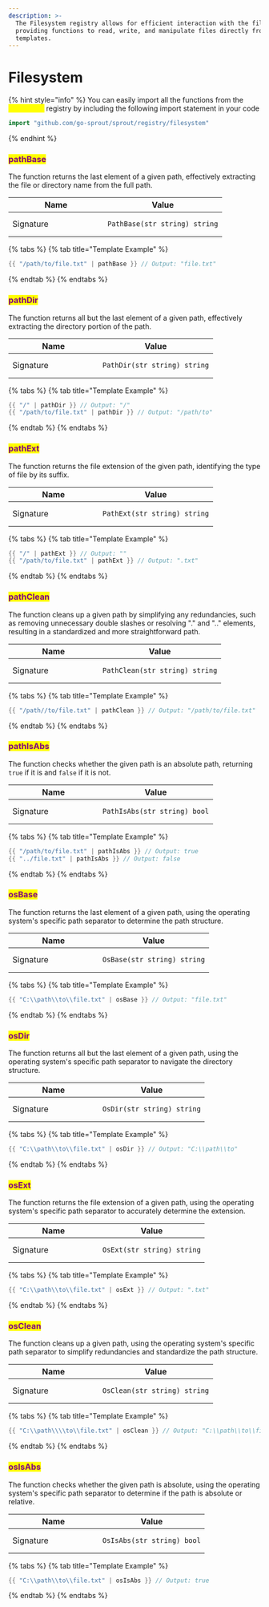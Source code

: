 ```yaml
---
description: >-
  The Filesystem registry allows for efficient interaction with the file system,
  providing functions to read, write, and manipulate files directly from your
  templates.
---
```


# Filesystem

{% hint style="info" %}
You can easily import all the functions from the <mark style="color:yellow;">`filesystem`</mark> registry by including the following import statement in your code

```go
import "github.com/go-sprout/sprout/registry/filesystem"
```
{% endhint %}

### <mark style="color:purple;">pathBase</mark>

The function returns the last element of a given path, effectively extracting the file or directory name from the full path.

<table data-header-hidden><thead><tr><th width="174">Name</th><th>Value</th></tr></thead><tbody><tr><td>Signature</td><td><pre class="language-go"><code class="lang-go">PathBase(str string) string
</code></pre></td></tr></tbody></table>

{% tabs %}
{% tab title="Template Example" %}
```go
{{ "/path/to/file.txt" | pathBase }} // Output: "file.txt"
```
{% endtab %}
{% endtabs %}

### <mark style="color:purple;">pathDir</mark>

The function returns all but the last element of a given path, effectively extracting the directory portion of the path.

<table data-header-hidden><thead><tr><th width="164">Name</th><th>Value</th></tr></thead><tbody><tr><td>Signature</td><td><pre class="language-go"><code class="lang-go">PathDir(str string) string
</code></pre></td></tr></tbody></table>

{% tabs %}
{% tab title="Template Example" %}
```go
{{ "/" | pathDir }} // Output: "/"
{{ "/path/to/file.txt" | pathDir }} // Output: "/path/to"
```
{% endtab %}
{% endtabs %}

### <mark style="color:purple;">pathExt</mark>

The function returns the file extension of the given path, identifying the type of file by its suffix.

<table data-header-hidden><thead><tr><th width="164">Name</th><th>Value</th></tr></thead><tbody><tr><td>Signature</td><td><pre class="language-go"><code class="lang-go">PathExt(str string) string
</code></pre></td></tr></tbody></table>

{% tabs %}
{% tab title="Template Example" %}
```go
{{ "/" | pathExt }} // Output: ""
{{ "/path/to/file.txt" | pathExt }} // Output: ".txt"
```
{% endtab %}
{% endtabs %}

### <mark style="color:purple;">pathClean</mark>

The function cleans up a given path by simplifying any redundancies, such as removing unnecessary double slashes or resolving "." and ".." elements, resulting in a standardized and more straightforward path.

<table data-header-hidden><thead><tr><th width="164">Name</th><th>Value</th></tr></thead><tbody><tr><td>Signature</td><td><pre class="language-go"><code class="lang-go">PathClean(str string) string
</code></pre></td></tr></tbody></table>

{% tabs %}
{% tab title="Template Example" %}
```go
{{ "/path//to/file.txt" | pathClean }} // Output: "/path/to/file.txt"
```
{% endtab %}
{% endtabs %}

### <mark style="color:purple;">pathIsAbs</mark>

The function checks whether the given path is an absolute path, returning `true` if it is and `false` if it is not.

<table data-header-hidden><thead><tr><th width="164">Name</th><th>Value</th></tr></thead><tbody><tr><td>Signature</td><td><pre class="language-go"><code class="lang-go">PathIsAbs(str string) bool
</code></pre></td></tr></tbody></table>

{% tabs %}
{% tab title="Template Example" %}
```go
{{ "/path/to/file.txt" | pathIsAbs }} // Output: true
{{ "../file.txt" | pathIsAbs }} // Output: false
```
{% endtab %}
{% endtabs %}

### <mark style="color:purple;">osBase</mark>

The function returns the last element of a given path, using the operating system's specific path separator to determine the path structure.

<table data-header-hidden><thead><tr><th width="164">Name</th><th>Value</th></tr></thead><tbody><tr><td>Signature</td><td><pre class="language-go"><code class="lang-go">OsBase(str string) string
</code></pre></td></tr></tbody></table>

{% tabs %}
{% tab title="Template Example" %}
```go
{{ "C:\\path\\to\\file.txt" | osBase }} // Output: "file.txt"
```
{% endtab %}
{% endtabs %}

### <mark style="color:purple;">osDir</mark>

The function returns all but the last element of a given path, using the operating system's specific path separator to navigate the directory structure.

<table data-header-hidden><thead><tr><th width="164">Name</th><th>Value</th></tr></thead><tbody><tr><td>Signature</td><td><pre class="language-go"><code class="lang-go">OsDir(str string) string
</code></pre></td></tr></tbody></table>

{% tabs %}
{% tab title="Template Example" %}
```go
{{ "C:\\path\\to\\file.txt" | osDir }} // Output: "C:\\path\\to"
```
{% endtab %}
{% endtabs %}

### <mark style="color:purple;">osExt</mark>

The function returns the file extension of a given path, using the operating system's specific path separator to accurately determine the extension.

<table data-header-hidden><thead><tr><th width="164">Name</th><th>Value</th></tr></thead><tbody><tr><td>Signature</td><td><pre class="language-go"><code class="lang-go">OsExt(str string) string
</code></pre></td></tr></tbody></table>

{% tabs %}
{% tab title="Template Example" %}
```go
{{ "C:\\path\\to\\file.txt" | osExt }} // Output: ".txt"
```
{% endtab %}
{% endtabs %}

### <mark style="color:purple;">osClean</mark>

The function cleans up a given path, using the operating system's specific path separator to simplify redundancies and standardize the path structure.

<table data-header-hidden><thead><tr><th width="164">Name</th><th>Value</th></tr></thead><tbody><tr><td>Signature</td><td><pre class="language-go"><code class="lang-go">OsClean(str string) string
</code></pre></td></tr></tbody></table>

{% tabs %}
{% tab title="Template Example" %}
```go
{{ "C:\\path\\\\to\\file.txt" | osClean }} // Output: "C:\\path\\to\\file.txt"
```
{% endtab %}
{% endtabs %}

### <mark style="color:purple;">osIsAbs</mark>

The function checks whether the given path is absolute, using the operating system's specific path separator to determine if the path is absolute or relative.

<table data-header-hidden><thead><tr><th width="164">Name</th><th>Value</th></tr></thead><tbody><tr><td>Signature</td><td><pre class="language-go"><code class="lang-go">OsIsAbs(str string) bool
</code></pre></td></tr></tbody></table>

{% tabs %}
{% tab title="Template Example" %}
```go
{{ "C:\\path\\to\\file.txt" | osIsAbs }} // Output: true
```
{% endtab %}
{% endtabs %}

